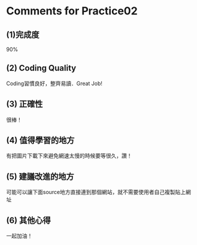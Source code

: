# Comments for Practice02

## (1)完成度
90%

## (2) Coding Quality
Coding習慣良好，整齊易讀．Great Job!

## (3) 正確性
很棒！

## (4) 值得學習的地方
有把圖片下載下來避免網速太慢的時候要等很久，讚！

## (5) 建議改進的地方
可能可以讓下面source地方直接連到那個網站，就不需要使用者自己複製貼上網址

## (6) 其他心得
一起加油！